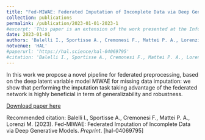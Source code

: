 ```yaml
---
title: "Fed-MIWAE: Federated Imputation of Incomplete Data via Deep Generative Models"
collection: publications
permalink: /publication/2023-01-01-2023-1
#excerpt: 'This paper is an extension of the work presented at the Information Processing in Medical Imaging 2021 conference: we introduce formal differential privacy guarantees compatibly with the proposed federated Bayesian framework and Expectation Maximization optimization scheme.'
date: 2023-01-01
authors: 'Balelli I., Sportisse A., Cremonesi F., Mattei P. A., Lorenzi M.'
notvenue: 'HAL'
#paperurl: 'https://hal.science/hal-04069795'
#citation: 'Balelli I., Sportisse A., Cremonesi F., Mattei P. A., Lorenzi M. (2023). Fed-MIWAE: Federated Imputation of Incomplete Data via Deep Generative Models. <i>Preprint</i>. [hal-04069795]'
---
```

In this work we propose a novel pipeline for federated preprocessing, based on the deep latent variable model MIWAE for missing data imputation: we show that performing the imputation task taking advantage of the federated network is highly beneficial in term of generalizability and robustness.

[Download paper here](https://hal.science/hal-04069795)

Recommended citation: Balelli I., Sportisse A., Cremonesi F., Mattei P. A., Lorenzi M. (2023). Fed-MIWAE: Federated Imputation of Incomplete Data via Deep Generative Models. <i>Preprint</i>. [hal-04069795]